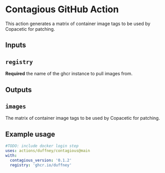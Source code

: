 # Contagious GitHub Action

This action generates a matrix of container image tags to be used by Copacetic for patching.

## Inputs

## `registry`

**Required** the name of the ghcr instance to pull images from.

## Outputs

## `images`

The matrix of container image tags to be used by Copacetic for patching.

## Example usage

```yaml
#TODO: include docker login step
uses: actions/duffney/contagious@main
with:
  contagious_version: '0.1.2'
  registry: 'ghcr.io/duffney'
```
